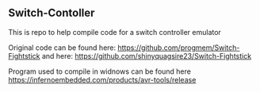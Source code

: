 ## Switch-Contoller
This is repo to help compile code for a switch controller emulator

Original code can be found here: https://github.com/progmem/Switch-Fightstick
and here: https://github.com/shinyquagsire23/Switch-Fightstick

Program used to compile in widnows can be found here https://infernoembedded.com/products/avr-tools/release
